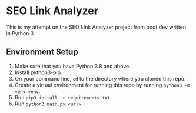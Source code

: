 # SEO Link Analyzer

This is my attempt on the SEO Link Analyzer project from boot.dev written in Python 3.

## Environment Setup
1. Make sure that you have Python 3.8 and above.
2. Install python3-pip.
3. On your command line, `cd` to the directory where you cloned this repo.
4. Create a virtual environment for running this repo by running `python3 -m venv venv`.
5. Run `pip3 install -r requirements.txt`.
6. Run `python3 main.py <url>`.
